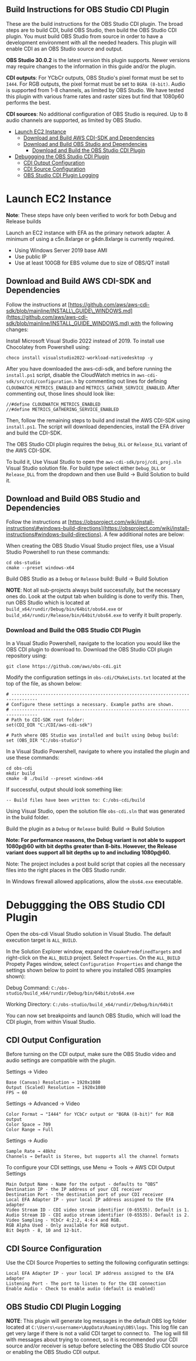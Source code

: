 ﻿Build Instructions for OBS Studio CDI Plugin
---

These are the build instructions for the OBS Studio CDI plugin. The broad steps are to build CDI, build OBS Studio, then build the OBS Studio CDI plugin. You must build OBS Studio from source in order to have a development environment with all the needed headers. This plugin will enable CDI as an OBS Studio source and output.

**OBS Studio 30.0.2** is the latest version this plugin supports. Newer versions may require changes to the information in this guide and/or the plugin.

**CDI outputs**: For YCbCr outputs, OBS Studio's pixel format must be set to ```I444```. For RGB outputs, the pixel format must be set to ```BGRA (8-bit)```. Audio is supported from 1-8 channels, as limited by OBS Studio. We have tested this plugin with various frame rates and raster sizes but find that 1080p60 performs the best.

**CDI sources**: No additional configuration of OBS Studio is required. Up to 8 audio channels are supported, as limited by OBS Studio. 

<!-- @import "[TOC]" {cmd="toc" depthFrom=1 depthTo=6 orderedList=false} -->

<!-- code_chunk_output -->

- [Launch EC2 Instance](#launch-ec2-instance)
  - [Download and Build AWS CDI-SDK and Dependencies](#download-and-build-aws-cdi-sdk-and-dependencies)
  - [Download and Build OBS Studio and Dependencies](#download-and-build-obs-studio-and-dependencies)
    - [Download and Build the OBS Studio CDI Plugin](#download-and-build-the-obs-studio-cdi-plugin)
- [Debuggging the OBS Studio CDI Plugin](#debuggging-the-obs-studio-cdi-plugin)
  - [CDI Output Configuration](#cdi-output-configuration)
  - [CDI Source Configuration](#cdi-source-configuration)
  - [OBS Studio CDI Plugin Logging](#obs-studio-cdi-plugin-logging)

<!-- /code_chunk_output -->

# Launch EC2 Instance

 **Note**: These steps have only been verified to work for both Debug and Release builds

Launch an EC2 instance with EFA as the primary network adapter. A minimum of using a c5n.8xlarge or g4dn.8xlarge is currently required.

-   Using Windows Server 2019 base AMI
-   Use public IP
-   Use at least 100GB for EBS volume due to size of OBS/QT install

## Download and Build AWS CDI-SDK and Dependencies

Follow the instructions at [https://github.com/aws/aws-cdi-sdk/blob/mainline/INSTALL\_GUIDE\_WINDOWS.md](https://github.com/aws/aws-cdi-sdk/blob/mainline/INSTALL_GUIDE_WINDOWS.md) with the following changes:

Install Microsoft Visual Studio 2022 instead of 2019. To install use Chocolatey from Powershell using:

```choco install visualstudio2022-workload-nativedesktop -y```

After you have downloaded the aws-cdi-sdk, and before running the ```install.ps1``` script, disable the CloudWatch metrics in ```aws-cdi-sdk/src/cdi/configuration.h``` by commenting out lines for defining ```CLOUDWATCH_METRICS_ENABLED``` and `METRICS_GATHER_SERVICE_ENABLED`. After commenting out, those lines should look like:

```
//#define CLOUDWATCH_METRICS_ENABLED
//#define METRICS_GATHERING_SERVICE_ENABLED
```

Then, follow the remaining steps to build and install the AWS CDI-SDK using ```install.ps1```. The script will download dependencies, install the EFA driver and build the CDI-SDK.

The OBS Studio CDI plugin requires the ```Debug_DLL``` or ```Release_DLL``` variant of the AWS CDI-SDK.

To build it, Use Visual Studio to open the ```aws-cdi-sdk/proj/cdi_proj.sln``` Visual Studio solution file. For build type select either ```Debug_DLL``` or ```Release_DLL``` from the dropdown and then use Build → Build Solution to build it.

## Download and Build OBS Studio and Dependencies

Follow the instructions at [https://obsproject.com/wiki/install-instructions\#windows-build-directions](https://obsproject.com/wiki/install-instructions#windows-build-directions). A few additional notes are below:

When creating the OBS Studio Visual Studio project files, use a Visual Studio Powershell to run these commands:

 ```
 cd obs-studio
cmake --preset windows-x64
 ```

Build OBS Studio as a ```Debug``` or ```Release``` build: Build → Build Solution

**NOTE**: Not all sub-projects always build successfully, but the necessary ones do. Look at the output tab when building is done to verify this. Then, run OBS Studio which is located at ```build_x64/rundir/Debug/bin/64bit/obs64.exe``` or ```build_x64/rundir/Release/bin/64bit/obs64.exe``` to verify it built properly.

### Download and Build the OBS Studio CDI Plugin

In a Visual Studio Powershell, navigate to the location you would like the OBS CDI plugin to download to. Download the OBS Studio CDI plugin repository using:

```
git clone https://github.com/aws/obs-cdi.git
```

Modify the configuration settings in ```obs-cdi/CMakeLists.txt``` located at the top of the file, as shown below:

```
# --------------------------------------------------------------------------------
# Configure these settings a necessary. Example paths are shown.
# --------------------------------------------------------------------------------
# Path to CDI-SDK root folder:
set(CDI_DIR "C:/CDI/aws-cdi-sdk")

# Path where OBS Studio was installed and built using Debug build:
set (OBS_DIR "C:/obs-studio")
```

In a Visual Studio Powershell, navigate to where you installed the plugin and use these commands:

```
cd obs-cdi
mkdir build
cmake -B ./build --preset windows-x64
```

If successful, output should look something like:

```
-- Build files have been written to: C:/obs-cdi/build
```

Using Visual Studio, open the solution file ```obs-cdi.sln``` that was generated in the build folder.

Build the plugin as a ```Debug``` or ```Release``` build: Build → Build Solution

**Note: For performance reasons, the Debug variant is not able to support 1080p@60 with bit depths greater than 8-bits. However, the Release variant does support all bit depths up to and including 1080p@60.**

Note: The project includes a post build script that copies all the necessary files into the right places in the OBS Studio rundir.

In Windows firewall allowed applications, allow the ```obs64.exe``` executable.

# Debuggging the OBS Studio CDI Plugin

Open the obs-cdi Visual Studio solution in Visual Studio. The default execution target is ```ALL_BUILD```.

In the Solution Explorer window, expand the ```CmakePredefinedTargets``` and right-click on the ```ALL_BUILD``` project. Select ```Properties```. On the ```ALL_BUILD``` Propety Pages window, select ```Configuration Properties``` and change the settings shown below to point to where you installed OBS (examples shown):

Debug Command:
 ```C:/obs-studio/build_x64/rundir/Debug/bin/64bit/obs64.exe```

Working Directory:
 ```C:/obs-studio/build_x64/rundir/Debug/bin/64bit```

You can now set breakpoints and launch OBS Studio, which will load the CDI plugin, from within Visual Studio.

## CDI Output Configuration

Before turning on the CDI output, make sure the OBS Studio video and audio settings are compatible with the plugin.

Settings → Video
```
Base (Canvas) Resolution → 1920x1080
Output (Scaled) Resolution → 1920x1080
FPS → 60
```

Settings → Advanced → Video
```
Color Format → "I444" for YCbCr output or "BGRA (8-bit)" for RGB output
Color Space → 709
Color Range → Full
```

Settings → Audio
```
Sample Rate → 48khz
Channels → Default is Stereo, but supports all the channel formats
```

To configure your CDI settings, use Menu → Tools → AWS CDI Output Settings

```
Main Output Name - Name for the output - defaults to “OBS”
Destination IP - the IP address of your CDI receiver
Destination Port - the destination port of your CDI receiver
Local EFA Adapter IP - your local IP address assigned to the EFA adapter 
Video Stream ID - CDI video stream identifier (0-65535). Default is 1.
Audio Stream ID - CDI audio stream identifier (0-65535). Default is 2.
Video Sampling - YCbCr 4:2:2, 4:4:4 and RGB.
RGB Alpha Used - Only available for RGB output.
Bit Depth - 8, 10 and 12-bit.
```

## CDI Source Configuration

Use the CDI Source Properties to setting the following configuratin settings:

```
Local EFA Adapter IP - your local IP address assigned to the EFA adapter
Listening Port - The port to listen to for the CDI connection
Enable Audio - Check to enable audio (default is enabled)
```

## OBS Studio CDI Plugin Logging

**NOTE**: This plugin will generate log messages in the default OBS log folder located at ```C:\Users\<username>\AppData\Roaming\OBS\logs```. This log file can get very large if there is not a valid CDI target to connect to.  The log will fill with messages about trying to connect, so it is recommended your CDI source and/or receiver is setup before selecting the OBS Studio CDI source or enabling the OBS Studio CDI output.
